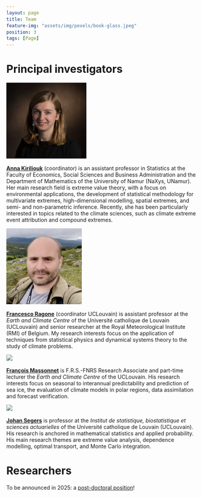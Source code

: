 ```yaml
---
layout: page
title: Team
feature-img: "assets/img/pexels/book-glass.jpeg"
position: 3
tags: [Page]
---
```


# Principal investigators

<img src="/assets/img/pics/AnnaKiriliouk.jpg" height = "200px">

[**Anna Kiriliouk**](http://annakiriliouk.weebly.com/) (coordinator) ​is an assistant professor in Statistics at the Faculty of Economics, Social Sciences
and Business Administration and the Department of Mathematics of the University
of Namur (NaXys, UNamur). Her main research field is extreme value theory, with a focus on environmental applications, the development of statistical methodology for multivariate extremes, high-dimensional modelling, spatial extremes, and semi- and non-parametric inference. Recently, she has been particularly interested in topics related to the climate sciences, such as climate extreme event attribution and compound extremes.

<img src="/assets/img/pics/FrancescoRagone_new.png" height = "200px">

[**Francesco Ragone**](https://uclouvain.be/en/directories/francesco.ragone) (coordinator UCLouvain) is assistant professor at the *Earth and Climate Centre* of the Université catholique de Louvain (UCLouvain) and  senior researcher at the Royal Meteorological Institute (RMI) of Belgium. My research interests focus on
the application of techniques from statistical physics and dynamical systems theory to the study of
climate problems.

<img src="/assets/img/pics/FrancoisMassonnet.jpg" height = "200px">

[**François Massonnet**](https://www.climate.be/u/fmasson) is F.R.S.-FNRS Research Associate and part-time lecturer the *Earth and Climate Centre* of the UCLouvain. His research interests focus on seasonal to interannual predictability and prediction of sea ice, the evaluation of climate models in polar regions, data assimilation and forecast verification.


<img src="/assets/img/pics/JohanSegers.png" height = "200px">

[**Johan Segers**](https://perso.uclouvain.be/johan.segers/index.html) is professor at the *Institut de statistique, biostatistique et sciences actuarielles* of the Université catholique de Louvain (UCLouvain). His research is anchored in mathematical statistics and applied probability. His main research themes
are extreme value analysis, dependence modelling, optimal transport, and Monte Carlo integration.

# Researchers

To be announced in 2025: a [post-doctoral position](./4_Positions.md)!
